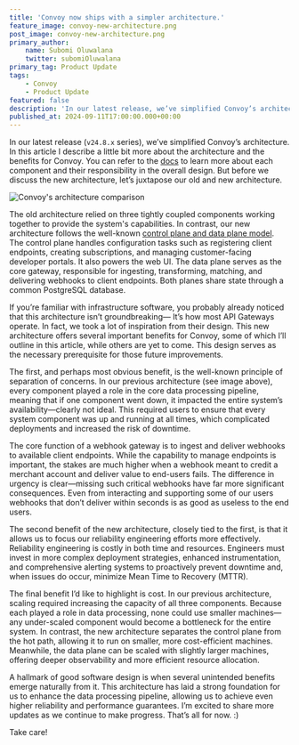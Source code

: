 ```yaml
---
title: 'Convoy now ships with a simpler architecture.'
feature_image: convoy-new-architecture.png
post_image: convoy-new-architecture.png
primary_author:
    name: Subomi Oluwalana
    twitter: subomiOluwalana
primary_tag: Product Update
tags:
    - Convoy
    - Product Update 
featured: false 
description: 'In our latest release, we’ve simplified Convoy’s architecture. In this article I describe a little bit more about the architecture and the benefits for Convoy.'
published_at: 2024-09-11T17:00:00.000+00:00
---
```



In our latest release (`v24.8.x` series), we’ve simplified Convoy’s architecture. In this article I describe a little bit more about the architecture and the benefits for Convoy. You can refer to the [docs](https://docs.getconvoy.io/deployment/architecture) to learn more about each component and their responsibility in the overall design. But before we discuss the new architecture, let’s juxtapose our old and new architecture.

![Convoy's architecture comparison](/blog-assets/convoy-new-architecture.png)

The old architecture relied on three tightly coupled components working together to provide the system's capabilities. In contrast, our new architecture follows the well-known [control plane and data plane model](https://docs.aws.amazon.com/whitepapers/latest/aws-fault-isolation-boundaries/control-planes-and-data-planes.html). The control plane handles configuration tasks such as registering client endpoints, creating subscriptions, and managing customer-facing developer portals. It also powers the web UI. The data plane serves as the core gateway, responsible for ingesting, transforming, matching, and delivering webhooks to client endpoints. Both planes share state through a common PostgreSQL database.

If you’re familiar with infrastructure software, you probably already noticed that this architecture isn’t groundbreaking— It’s how most API Gateways operate. In fact, we took a lot of inspiration from their design. This new architecture offers several important benefits for Convoy, some of which I’ll outline in this article, while others are yet to come. This design serves as the necessary prerequisite for those future improvements. 

The first, and perhaps most obvious benefit, is the well-known principle of separation of concerns. In our previous architecture (see image above), every component played a role in the core data processing pipeline, meaning that if one component went down, it impacted the entire system’s availability—clearly not ideal. This required users to ensure that every system component was up and running at all times, which complicated deployments and increased the risk of downtime.

The core function of a webhook gateway is to ingest and deliver webhooks to available client endpoints. While the capability to manage endpoints is important, the stakes are much higher when a webhook meant to credit a merchant account and deliver value to end-users fails. The difference in urgency is clear—missing such critical webhooks have far more significant consequences. Even from interacting and supporting some of our users webhooks that don’t deliver within seconds is as good as useless to the end users. 

The second benefit of the new architecture, closely tied to the first, is that it allows us to focus our reliability engineering efforts more effectively. Reliability engineering is costly in both time and resources. Engineers must invest in more complex deployment strategies, enhanced instrumentation, and comprehensive alerting systems to proactively prevent downtime and, when issues do occur, minimize Mean Time to Recovery (MTTR).

The final benefit I’d like to highlight is cost. In our previous architecture, scaling required increasing the capacity of all three components. Because each played a role in data processing, none could use smaller machines—any under-scaled component would become a bottleneck for the entire system. In contrast, the new architecture separates the control plane from the hot path, allowing it to run on smaller, more cost-efficient machines. Meanwhile, the data plane can be scaled with slightly larger machines, offering deeper observability and more efficient resource allocation.

A hallmark of good software design is when several unintended benefits emerge naturally from it. This architecture has laid a strong foundation for us to enhance the data processing pipeline, allowing us to achieve even higher reliability and performance guarantees. I’m excited to share more updates as we continue to make progress. That’s all for now. :)

Take care!